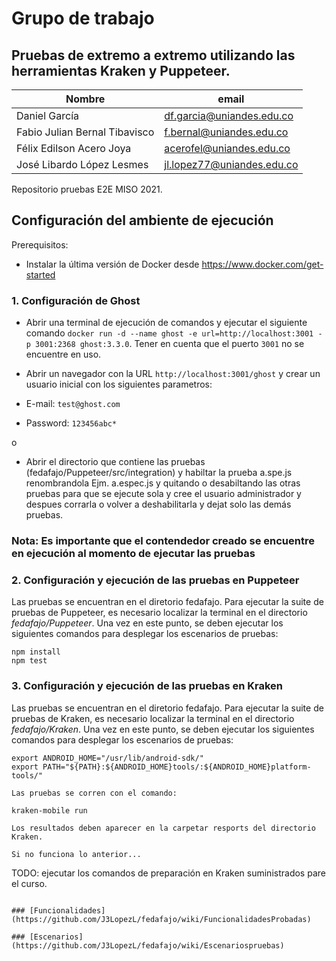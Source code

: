 # Grupo de trabajo

## Pruebas de extremo a extremo utilizando las herramientas Kraken y Puppeteer.

| Nombre                        | email                      |
| ----------------------------- | -------------------------- |
| Daniel García                 | df.garcia@uniandes.edu.co  |
| Fabio Julian Bernal Tibavisco | f.bernal@uniandes.edu.co   |
| Félix Edilson Acero Joya      | acerofel@uniandes.edu.co   |
| José Libardo López Lesmes     | jl.lopez77@uniandes.edu.co |

Repositorio pruebas E2E MISO 2021.

## Configuración del ambiente de ejecución

Prerequisitos:
- Instalar la última versión de Docker desde https://www.docker.com/get-started

### 1. Configuración de Ghost

- Abrir una terminal de ejecución de comandos y ejecutar el siguiente comando `docker run -d --name ghost -e url=http://localhost:3001 -p 3001:2368 ghost:3.3.0`. Tener en cuenta que el puerto `3001` no se encuentre en uso.
 
- Abrir un navegador con la URL `http://localhost:3001/ghost` y crear un usuario inicial con los siguientes parametros:
- E-mail: `test@ghost.com`
- Password: `123456abc*`

o

- Abrir el directorio que contiene las pruebas (fedafajo/Puppeteer/src/integration) y habiltar la prueba a.spe.js renombrandola Ejm. a.espec.js y quitando o desabiltando las otras pruebas para que se ejecute sola y cree el usuario administrador y despues corrarla o volver a deshabilitarla y dejat solo las demás pruebas.

### Nota: Es importante que el contendedor creado se encuentre en ejecución al momento de ejecutar las pruebas

### 2. Configuración y ejecución de las pruebas en Puppeteer

Las pruebas se encuentran en el diretorio fedafajo. Para ejecutar la suite de pruebas de Puppeteer, es necesario localizar la terminal en el directorio *fedafajo/Puppeteer*. Una vez en este punto, se deben ejecutar los siguientes comandos para desplegar los escenarios de pruebas: 

```
npm install
npm test
```

### 3. Configuración y ejecución de las pruebas en Kraken

Las pruebas se encuentran en el diretorio fedafajo. Para ejecutar la suite de pruebas de Kraken, es necesario localizar la terminal en el directorio *fedafajo/Kraken*. Una vez en este punto, se deben ejecutar los siguientes comandos para desplegar los escenarios de pruebas:

```
export ANDROID_HOME="/usr/lib/android-sdk/"
export PATH="${PATH}:${ANDROID_HOME}tools/:${ANDROID_HOME}platform-tools/"

Las pruebas se corren con el comando:

kraken-mobile run

Los resultados deben aparecer en la carpetar resports del directorio Kraken.

Si no funciona lo anterior...
```
TODO: ejecutar los comandos de preparación en Kraken suministrados pare el curso.
```

### [Funcionalidades](https://github.com/J3LopezL/fedafajo/wiki/FuncionalidadesProbadas)

### [Escenarios](https://github.com/J3LopezL/fedafajo/wiki/Escenariospruebas)
